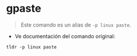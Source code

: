 # gpaste

> Este comando es un alias de `-p linux paste`.

- Ve documentación del comando original:

`tldr -p linux paste`
